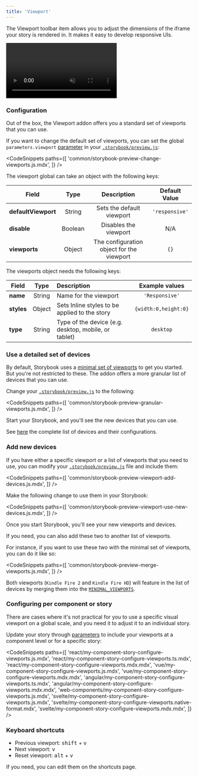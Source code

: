 ```yaml
---
title: 'Viewport'
---
```


The Viewport toolbar item allows you to adjust the dimensions of the iframe your story is rendered in. It makes it easy to develop responsive UIs.

<video autoPlay muted playsInline loop>
  <source
    src="addon-viewports-optimized.mp4"
    type="video/mp4"
  />
</video>

### Configuration

Out of the box, the Viewport addon offers you a standard set of viewports that you can use.

If you want to change the default set of viewports, you can set the global `parameters.viewport` [parameter](../writing-stories/parameters.md) in your [`.storybook/preview.js`](../configure/overview.md#configure-story-rendering):

<!-- prettier-ignore-start -->

<CodeSnippets
  paths={[
    'common/storybook-preview-change-viewports.js.mdx',
  ]}
/>

<!-- prettier-ignore-end -->

The viewport global can take an object with the following keys:

| Field               |  Type   |                Description                | Default Value  |
| ------------------- | :-----: | :---------------------------------------: | :------------: |
| **defaultViewport** | String  |         Sets the default viewport         | `'responsive'` |
| **disable**         | Boolean |           Disables the viewport           |      N/A       |
| **viewports**       | Object  | The configuration object for the viewport |      `{}`      |

The viewports object needs the following keys:

| Field      |  Type  | Description                                          |    Example values    |
| ---------- | :----: | :--------------------------------------------------- | :------------------: |
| **name**   | String | Name for the viewport                                |    `'Responsive'`    |
| **styles** | Object | Sets Inline styles to be applied to the story        | `{width:0,height:0}` |
| **type**   | String | Type of the device (e.g. desktop, mobile, or tablet) |      `desktop`       |

### Use a detailed set of devices

By default, Storybook uses a [minimal set of viewports](https://github.com/storybookjs/storybook/blob/master/addons/viewport/src/defaults.ts#L135) to get you started. But you're not restricted to these. The addon offers a more granular list of devices that you can use.

Change your [`.storybook/preview.js`](../configure/overview.md#configure-story-rendering) to the following:

<!-- prettier-ignore-start -->

<CodeSnippets
  paths={[
    'common/storybook-preview-granular-viewports.js.mdx',
  ]}
/>

<!-- prettier-ignore-end -->

Start your Storybook, and you'll see the new devices that you can use.

See [here](https://github.com/storybookjs/storybook/blob/master/addons/viewport/src/defaults.ts#L3) the complete list of devices and their configurations.

### Add new devices

If you have either a specific viewport or a list of viewports that you need to use, you can modify your [`.storybook/preview.js`](../configure/overview.md#configure-story-rendering) file and include them:

<!-- prettier-ignore-start -->

<CodeSnippets
  paths={[
    'common/storybook-preview-viewport-add-devices.js.mdx',
  ]}
/>

<!-- prettier-ignore-end -->

Make the following change to use them in your Storybook:

<!-- prettier-ignore-start -->

<CodeSnippets
  paths={[
    'common/storybook-preview-viewport-use-new-devices.js.mdx',
  ]}
/>

<!-- prettier-ignore-end -->

Once you start Storybook, you'll see your new viewports and devices.

If you need, you can also add these two to another list of viewports.

For instance, if you want to use these two with the minimal set of viewports, you can do it like so:

<!-- prettier-ignore-start -->

<CodeSnippets
  paths={[
    'common/storybook-preview-merge-viewports.js.mdx',
  ]}
/>

<!-- prettier-ignore-end -->

Both viewports (`Kindle Fire 2` and `Kindle Fire HD`) will feature in the list of devices by merging them into the [`MINIMAL_VIEWPORTS`](https://github.com/storybookjs/storybook/blob/master/addons/viewport/src/defaults.ts#L135).

### Configuring per component or story

There are cases where it's not practical for you to use a specific visual viewport on a global scale, and you need it to adjust it to an individual story.

Update your story through [parameters](../writing-stories/parameters.md) to include your viewports at a component level or for a specific story:

<!-- prettier-ignore-start -->

<CodeSnippets
  paths={[
    'react/my-component-story-configure-viewports.js.mdx',
    'react/my-component-story-configure-viewports.ts.mdx',
    'react/my-component-story-configure-viewports.mdx.mdx',
    'vue/my-component-story-configure-viewports.js.mdx',
    'vue/my-component-story-configure-viewports.mdx.mdx',
    'angular/my-component-story-configure-viewports.ts.mdx',
    'angular/my-component-story-configure-viewports.mdx.mdx',
    'web-components/my-component-story-configure-viewports.js.mdx',
    'svelte/my-component-story-configure-viewports.js.mdx',
    'svelte/my-component-story-configure-viewports.native-format.mdx',
    'svelte/my-component-story-configure-viewports.mdx.mdx',
  ]}
/>

<!-- prettier-ignore-end -->

### Keyboard shortcuts

- Previous viewport: <kbd>shift</kbd> + <kbd>v</kbd>
- Next viewport: <kbd>v</kbd>
- Reset viewport: <kbd>alt</kbd> + <kbd>v</kbd>

If you need, you can edit them on the shortcuts page.